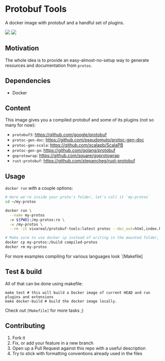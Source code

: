 # Protobuf Tools

A docker image with protobuf and a handful set of plugins.

[![](https://images.microbadger.com/badges/version/caiotava/protobuf-tools.svg)](https://microbadger.com/images/caiotava/protobuf-tools "Get your own version badge on microbadger.com")
[![](https://images.microbadger.com/badges/image/caiotava/protobuf-tools.svg)](https://microbadger.com/images/caiotava/protobuf-tools "Get your own image badge on microbadger.com")

## Motivation

The whole idea is to provide an easy-almost-no-setup way to generate resources and documentation
from `protos`.

## Dependencies

- Docker

## Content

This image gives you a compiled protobuf and some of its plugins (not so many for now):

- `protobuf3`: https://github.com/google/protobuf
- `protoc-gen-doc`: https://github.com/pseudomuto/protoc-gen-doc
- `protoc-gen-scala`: https://github.com/scalapb/ScalaPB
- `protoc-gen-go`: https://github.com/golang/protobuf
- `goprotowrap`: https://github.com/square/goprotowrap
- `rust-protobuf`: https://github.com/stepancheg/rust-protobuf

## Usage

`docker run` with a couple options:

```sh
# Here we're inside your proto's folder, let's call it `my-protos`
cd ~/my-protos

docker run \
  --name my-protos
  -v ${PWD}:/my-protos:ro \
  -w /my-protos \
  --rm -it vivareal/protobuf-tools:latest protoc --doc_out=html,index.html:/build *.proto

# Make sure to use docker cp instead of writing in the mounted folder, it avoids permissions issues and is much more flexible
docker cp my-protos:/build compiled-protos
docker rm my-protos
```

For more examples compiling for various languages look `[Makefile]

## Test & build

All of that can be done using makefile:

```
make test # this will build a Docker image of current HEAD and run plugins and extensions
make docker-build # build the docker image locally.
```

Check out `[Makefile]` for more tasks ;)

## Contributing

1. Fork it
2. Fix, or add your feature in a new branch
3. Open up a Pull Request against this repo with a useful description
4. Try to stick with formatting conventions already used in the files
